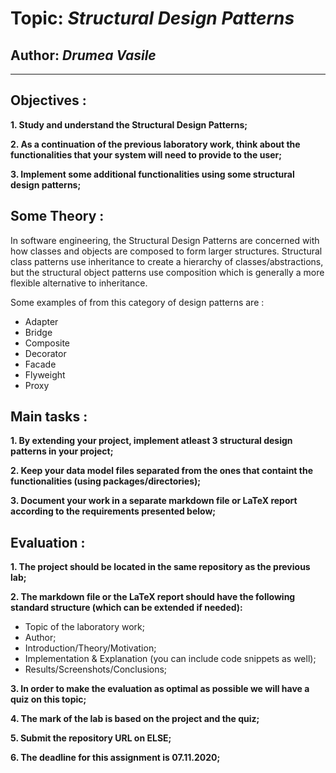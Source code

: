 # Topic: *Structural Design Patterns*
## Author: *Drumea Vasile*
------
## Objectives :
__1. Study and understand the Structural Design Patterns;__

__2. As a continuation of the previous laboratory work, think about the functionalities that your system will need to provide to the user;__

__3. Implement some additional functionalities using some structural design patterns;__

## Some Theory :
In software engineering, the Structural Design Patterns are concerned with how classes and objects are composed to form larger structures. Structural class patterns use inheritance to create a hierarchy of classes/abstractions, but the structural object patterns use composition which is generally a more flexible alternative to inheritance.

Some examples of from this category of design patterns are :

   * Adapter
   * Bridge
   * Composite
   * Decorator
   * Facade
   * Flyweight
   * Proxy
   
## Main tasks :
__1. By extending your project, implement atleast 3 structural design patterns in your project;__

__2. Keep your data model files separated from the ones that containt the functionalities (using packages/directories);__

__3. Document your work in a separate markdown file or LaTeX report according to the requirements presented below;__

## Evaluation :
__1. The project should be located in the same repository as the previous lab;__

__2. The markdown file or the LaTeX report should have the following standard structure (which can be extended if needed):__

  * Topic of the laboratory work;
  * Author;
  * Introduction/Theory/Motivation;
  * Implementation & Explanation (you can include code snippets as well);
  * Results/Screenshots/Conclusions;

__3. In order to make the evaluation as optimal as possible we will have a quiz on this topic;__

__4. The mark of the lab is based on the project and the quiz;__

__5. Submit the repository URL on ELSE;__

__6. The deadline for this assignment is 07.11.2020;__
